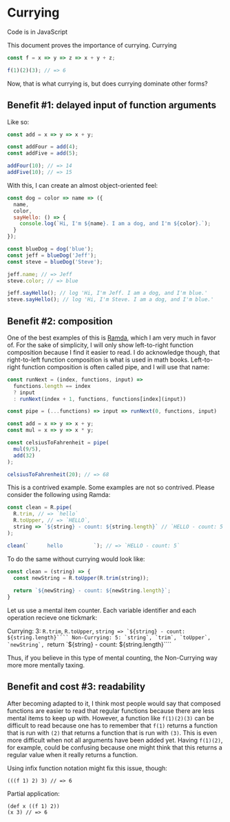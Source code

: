 # Currying

Code is in JavaScript

This document proves the importance of currying. Currying 

```javascript
const f = x => y => z => x + y + z;

f(1)(2)(3); // => 6
```

Now, that is what currying is, but does currying dominate other forms?

## Benefit #1: delayed input of function arguments

Like so:

```javascript
const add = x => y => x + y;

const addFour = add(4);
const addFive = add(5);

addFour(10); // => 14
addFive(10); // => 15
```

With this, I can create an almost object-oriented feel:

```javascript
const dog = color => name => ({
  name,
  color,
  sayHello: () => {
    console.log(`Hi, I'm ${name}. I am a dog, and I'm ${color}.`);
  }
});

const blueDog = dog('blue');
const jeff = blueDog('Jeff');
const steve = blueDog('Steve');

jeff.name; // => Jeff
steve.color; // => blue

jeff.sayHello(); // log 'Hi, I'm Jeff. I am a dog, and I'm blue.'
steve.sayHello(); // log 'Hi, I'm Steve. I am a dog, and I'm blue.'
```

## Benefit #2: composition

One of the best examples of this is [Ramda](https://ramdajs.com/), which I am very much in favor of. For the sake of simplicity, I will only show left-to-right function composition because I find it easier to read. I do acknowledge though, that right-to-left function composition is what is used in math books. Left-to-right function composition is often called pipe, and I will use that name:

```javascript
const runNext = (index, functions, input) => 
  functions.length == index
  ? input
  : runNext(index + 1, functions, functions[index](input))

const pipe = (...functions) => input => runNext(0, functions, input)

const add = x => y => x + y;
const mul = x => y => x * y;

const celsiusToFahrenheit = pipe(
  mul(9/5),
  add(32)
);

celsiusToFahrenheit(20); // => 68
```

This is a contrived example. Some examples are not so contrived. Please consider the following using Ramda:

```javascript
const clean = R.pipe(
  R.trim, // => `hello`
  R.toUpper, // => `HELLO`,
  string => `${string} - count: ${string.length}` // `HELLO - count: 5`,
);

clean(`      hello          `); // => `HELLO - count: 5`
```

To do the same without currying would look like:

```javascript
const clean = (string) => {
  const newString = R.toUpper(R.trim(string));
  
  return `${newString} - count: ${newString.length}`;
}
```

Let us use a mental item counter. Each variable identifier and each operation recieve one tickmark:

Currying: 3: `R.trim`, `R.toUpper`, ```string => `${string} - count: ${string.length}````
Non-Currying: 5: `string`, `trim`, `toUpper`, `newString`, ```return `${string} - count: ${string.length}````

Thus, if you believe in this type of mental counting, the Non-Currying way more more mentally taxing.

## Benefit and cost #3: readability

After becoming adapted to it, I think most people would say that composed functions are easier to read that regular functions because there are less mental items to keep up with. However, a function like `f(1)(2)(3)` can be difficult to read because one has to remember that `f(1)` returns a function that is run with `(2)` that returns a function that is run with `(3)`. This is even more difficult when not all arguments have been added yet. Having `f(1)(2)`, for example, could be confusing because one might think that this returns a regular value when it really returns a function.

Using infix function notation might fix this issue, though:

```
(((f 1) 2) 3) // => 6
```

Partial application:

```
(def x ((f 1) 2))
(x 3) // => 6
```
